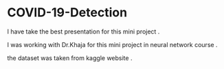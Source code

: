 # COVID-19-Detection


I have take the best presentation for this mini project  .

I was working with Dr.Khaja for this mini project in neural network course .

the dataset was taken from kaggle website .
